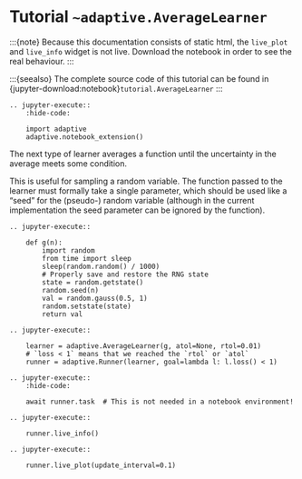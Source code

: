 # Tutorial `~adaptive.AverageLearner`

:::{note}
Because this documentation consists of static html, the `live_plot`
and `live_info` widget is not live. Download the notebook
in order to see the real behaviour.
:::

:::{seealso}
The complete source code of this tutorial can be found in
{jupyter-download:notebook}`tutorial.AverageLearner`
:::

```{eval-rst}
.. jupyter-execute::
    :hide-code:

    import adaptive
    adaptive.notebook_extension()
```

The next type of learner averages a function until the uncertainty in
the average meets some condition.

This is useful for sampling a random variable. The function passed to
the learner must formally take a single parameter, which should be used
like a “seed” for the (pseudo-) random variable (although in the current
implementation the seed parameter can be ignored by the function).

```{eval-rst}
.. jupyter-execute::

    def g(n):
        import random
        from time import sleep
        sleep(random.random() / 1000)
        # Properly save and restore the RNG state
        state = random.getstate()
        random.seed(n)
        val = random.gauss(0.5, 1)
        random.setstate(state)
        return val
```

```{eval-rst}
.. jupyter-execute::

    learner = adaptive.AverageLearner(g, atol=None, rtol=0.01)
    # `loss < 1` means that we reached the `rtol` or `atol`
    runner = adaptive.Runner(learner, goal=lambda l: l.loss() < 1)
```

```{eval-rst}
.. jupyter-execute::
    :hide-code:

    await runner.task  # This is not needed in a notebook environment!
```

```{eval-rst}
.. jupyter-execute::

    runner.live_info()
```

```{eval-rst}
.. jupyter-execute::

    runner.live_plot(update_interval=0.1)
```
